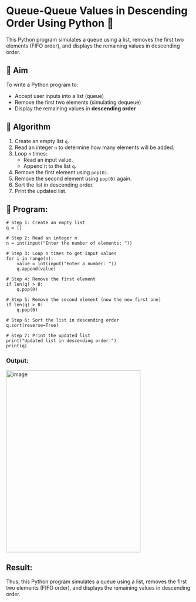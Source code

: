 # Queue-Queue Values in Descending Order Using Python 🧮

This Python program simulates a queue using a list, removes the first two elements (FIFO order), and displays the remaining values in descending order.

## 🎯 Aim

To write a Python program to:
- Accept user inputs into a list (queue)
- Remove the first two elements (simulating dequeue)
- Display the remaining values in **descending order**

## 🧠 Algorithm

1. Create an empty list `q`.
2. Read an integer `n` to determine how many elements will be added.
3. Loop `n` times:
   - Read an input value.
   - Append it to the list `q`.
4. Remove the first element using `pop(0)`.
5. Remove the second element using `pop(0)` again.
6. Sort the list in descending order.
7. Print the updated list.

## 🧪 Program: 
```
# Step 1: Create an empty list
q = []

# Step 2: Read an integer n
n = int(input("Enter the number of elements: "))

# Step 3: Loop n times to get input values
for i in range(n):
    value = int(input("Enter a number: "))
    q.append(value)

# Step 4: Remove the first element
if len(q) > 0:
    q.pop(0)

# Step 5: Remove the second element (now the new first one)
if len(q) > 0:
    q.pop(0)

# Step 6: Sort the list in descending order
q.sort(reverse=True)

# Step 7: Print the updated list
print("Updated list in descending order:")
print(q)

```

### Output:
<img width="366" height="496" alt="image" src="https://github.com/user-attachments/assets/a46b1446-2643-41ec-a458-eb14ff8b4e1f" />

## Result:
Thus, this Python program simulates a queue using a list, removes the first two elements (FIFO order), and displays the remaining values in descending order.
